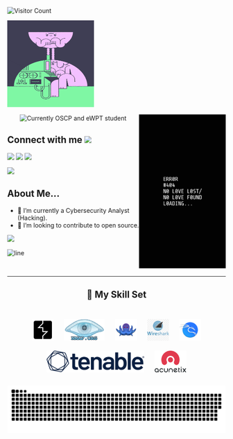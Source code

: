 
![Visitor Count](https://profile-counter.glitch.me/{Guarina0x0}/count.svg)

<div style="text-align: right">
</div>


<img src="./assets/cover.gif" alt="Cover" width="200" height="200" class="center">

<img align="right" src="./svg/logo.jpg" width="200" alt="There are no mistakes in life, only lessons"/></a>

<p align="center">
<img src="https://readme-typing-svg.herokuapp.com?font=monospace&color=00ffd2&size=25&center=true&vCenter=true&lines=Red+Team+Blockchain!;Currently+OSCP+eWPT+student"alt="Currently OSCP and eWPT student">
</p>


## Connect with me <img src="https://giphy.com/gifs/bear-ketakuma-takadabear-RN89lrpGlBlBbspcef.gif" width="60">


<a href="https://www.linkedin.com/in/antonio-gallego-lópez-14047b1bb"><img src="https://img.shields.io/badge/LinkedIn-0077B5?style=for-the-badge&logo=linkedin&logoColor=white"></a>
<a href="mailto:guarina000@gmail.com"><img src="https://img.shields.io/badge/Gmail-D14836?style=for-the-badge&logo=gmail&logoColor=white"></a>
<a href="https://guarina0x0.github.io/index.html"><img src="https://img.shields.io/badge/dev.to-0A0A0A?style=for-the-badge&logo=Guarina0x0&logoColor=white"></a>

<img src="https://www.animatedimages.org/data/media/562/animated-line-image-0429.gif" width="400px">

## About Me...

- 🔗 I’m currently a Cybersecurity Analyst (Hacking).
- 👐 I’m looking to contribute to open source.

<img src="https://www.animatedimages.org/data/media/562/animated-line-image-0429.gif" width="400px">

![line](https://cdn.discordapp.com/attachments/842741907720896512/842806312386428948/gif.gif)


<br>

---

<div align="center">

## 🤹 My Skill Set

<br>

<img style="margin: 10px" src="./svg/burpsuite.svg" alt="Burp Suite" height="50" />  
<img style="margin: 10px" src="./svg/nmap.svg" alt="Cover" alt="Nmap" height="50" />
<img style="margin: 10px" src="./svg/wfuzz.svg" alt="Wfuzz" height="50" />
<img style="margin: 10px" src="./svg/wireshark.png" alt="WireShark" height="50" />
<img style="margin: 10px" src="./svg/kali.png" alt="Kali Linux" height="50" />
<img style="margin: 10px" src="./svg/tenable.png" alt="Tenable" height="50" />
<img style="margin: 10px" src="./svg/acunetix.png" alt="Acunetix" height="50" />


<br>
<br>

<img src="https://raw.githubusercontent.com/Envoy-VC/Envoy-VC/output/github-contribution-grid-snake-dark.svg">

<br>

